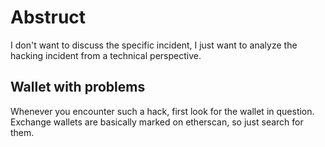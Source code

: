 # Abstruct

I don't want to discuss the specific incident, I just want to analyze the hacking incident from a technical perspective.

## Wallet with problems

Whenever you encounter such a hack, first look for the wallet in question. Exchange wallets are basically marked on etherscan, so just search for them.
<br>
![]()<br>

